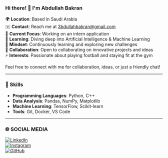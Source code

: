 ### Hi there! 👋 I'm Abdullah Bakran

🌍 **Location**: Based in Saudi Arabia  
✉️ **Contact**: Reach me at [3bdullahbakran@gmail.com](mailto:3bdullahbakran@gmail.com)  
🚀 **Current Focus**: Working on an intern application  
🌱 **Learning**: Diving deep into Artificial Intelligence & Machine Learning  
🧠 **Mindset**: Continuously learning and exploring new challenges  
🤝 **Collaboration**: Open to collaborating on innovative projects and ideas  
⚡ **Interests**: Passionate about playing football and staying fit at the gym  

Feel free to connect with me for collaboration, ideas, or just a friendly chat!

---

### 🔧 Skills

- **Programming Languages**: Python, C++    
- **Data Analysis**: Pandas, NumPy, Matplotlib  
- **Machine Learning**: TensorFlow, Scikit-learn  
- **Tools**: Git, Docker, VS Code  

---

### 🌐 SOCIAL MEDIA 
[![LinkedIn](https://img.shields.io/badge/LinkedIn-blue?style=flat&logo=linkedin&logoColor=white)](https://www.linkedin.com/in/abdullah-bakran)    
[![Instagram](https://img.shields.io/badge/Instagram-purple?style=flat&logo=instagram&logoColor=white)](https://www.instagram.com/Xrr5.5)  
[![GitHub](https://img.shields.io/badge/GitHub-black?style=flat&logo=github&logoColor=white)](https://github.com/your-github-BAKRAN-1)  
